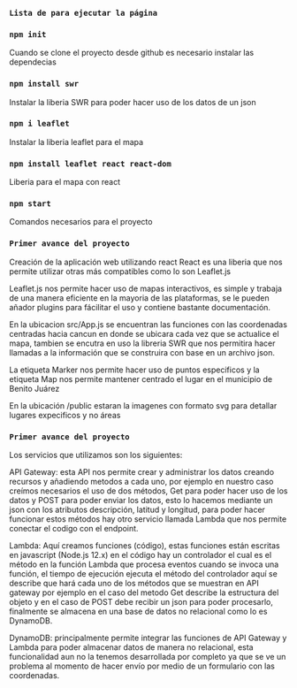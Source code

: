 ### `Lista de para ejecutar la página`
### `npm init`
Cuando se clone el proyecto desde github es necesario instalar las dependecias
### `npm install swr`
Instalar la liberia SWR para poder hacer uso de los datos de un json

### `npm i leaflet`
Instalar la liberia leaflet para el mapa

### `npm install leaflet react react-dom`
Liberia para el mapa con react

### `npm start`
Comandos necesarios para el proyecto

### `Primer avance del proyecto`
Creación de la aplicación web utilizando react
React es una liberia que nos permite utilizar otras más compatibles como lo son Leaflet.js

Leaflet.js nos permite hacer uso de mapas interactivos, es simple y trabaja de una manera eficiente en la mayoria de
las plataformas, se le pueden añador plugins para fácilitar el uso y contiene bastante documentación.

En la ubicacion src/App.js se encuentran las funciones con las coordenadas centradas hacia
cancun en donde se ubicara cada vez que se actualice el mapa, tambien se encutra en uso la libreria SWR que nos
permitira hacer llamadas a la información que se construira con base en un archivo json.

La etiqueta Marker nos permite hacer uso de puntos especificos y la etiqueta Map nos permite mantener centrado el lugar en
el municipio de Benito Juárez

En la ubicación /public estaran la imagenes con formato svg para detallar lugares expecificos y no áreas

### `Primer avance del proyecto`

Los servicios que utilizamos son los siguientes:

API Gateway: esta API nos permite crear y administrar los datos creando recursos y añadiendo metodos a cada uno, por ejemplo en nuestro caso creímos necesarios el uso de dos métodos, Get para poder hacer uso de los datos y POST para poder enviar los datos, esto lo hacemos mediante un json con los atributos descripción, latitud y longitud, para poder hacer funcionar estos métodos hay otro servicio llamada Lambda que nos permite conectar el codigo con el endpoint.

Lambda: Aquí creamos funciones (código), estas funciones están escritas en javascript (Node.js 12.x) en el código hay un controlador el cual es el método en la función Lambda que procesa eventos cuando se invoca una función, el tiempo de ejecución ejecuta el método del controlador aquí se describe que hará cada uno de los métodos que se muestran en API gateway por ejemplo en el caso del metodo Get describe la estructura del objeto y en el caso de POST debe recibir un json para poder procesarlo, finalmente se almacena en una base de datos no relacional como lo es DynamoDB.

DynamoDB: principalmente permite integrar las funciones de API Gateway y Lambda para poder almacenar datos de manera no relacional, esta funcionalidad aun no la tenemos desarrollada por completo ya que se ve un problema al momento de hacer envío por medio de un formulario con las coordenadas.
